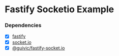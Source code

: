 # Fastify Socketio Example

### Dependencies

-   [x] [fastify](https://github.com/fastify/fastify)
-   [x] [socket.io](https://github.com/socketio/socket.io)
-   [x] [@guivic/fastify-socket.io](https://github.com/guivic/fastify-socket.io)

